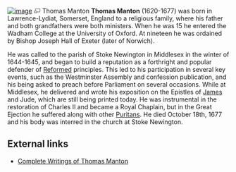 [![image](images/4/42/Manton.jpg)](http://www.theopedia.com/File:Manton.jpg)
[![image](data:image/png;base64,iVBORw0KGgoAAAANSUhEUgAAAA8AAAALCAAAAACFLIiAAAAAAnRSTlMA/1uRIrUAAABPSURBVAjXY/j///+5vXDwjAHIr26ZAgXZe8H8a/+hoIcw/9nevdVL9+79DuPvzQYZFPUezu8BMZLXgkExnD8HAu6hqv//n+HZVjD4DuUDAKlChD3fj6aPAAAAAElFTkSuQmCC)](http://www.theopedia.com/File:Manton.jpg "Enlarge")
Thomas Manton
**Thomas Manton** (1620-1677) was born in Lawrence-Lydiat,
Somerset, England to a religious family, where his father and both
grandfathers were both ministers. When he was 15 he entered the
Wadham College at the University of Oxford. At nineteen he was
ordained by Bishop Joseph Hall of Exeter (later of Norwich).

He was called to the parish of Stoke Newington in Middlesex in the
winter of 1644-1645, and began to build a reputation as a
forthright and popular defender of
[Reformed](Reformation "Reformation") principles. This led to his
participation in several key events, such as the Westminster
Assembly and confession publication, and his being asked to preach
before Parliament on several occasions. While at Middlesex, he
delivered and wrote his exposition on the Epistles of
[James](Epistle_of_James "Epistle of James") and Jude, which are
still being printed today. He was instrumental in the restoration
of Charles II and became a Royal Chaplain, but in the Great
Ejection he suffered along with other
[Puritans](Puritan "Puritan"). He died October 18th, 1677 and his
body was interred in the church at Stoke Newington.


## External links

-   [Complete Writings of Thomas Manton](http://www.newblehome.co.uk/manton/writings.html)



